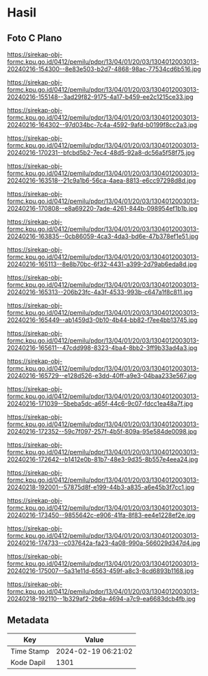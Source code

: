 # Hasil

## Foto C Plano

https://sirekap-obj-formc.kpu.go.id/0412/pemilu/pdpr/13/04/01/20/03/1304012003013-20240216-154300--8e83e503-b2d7-4868-98ac-77534cd6b516.jpg

https://sirekap-obj-formc.kpu.go.id/0412/pemilu/pdpr/13/04/01/20/03/1304012003013-20240216-155148--3ad29f82-9175-4a17-b459-ee2c1215ce33.jpg

https://sirekap-obj-formc.kpu.go.id/0412/pemilu/pdpr/13/04/01/20/03/1304012003013-20240216-164302--97d034bc-7c4a-4592-9afd-b0199f8cc2a3.jpg

https://sirekap-obj-formc.kpu.go.id/0412/pemilu/pdpr/13/04/01/20/03/1304012003013-20240216-170231--bfcbd5b2-7ec4-48d5-92a8-dc56a5f58f75.jpg

https://sirekap-obj-formc.kpu.go.id/0412/pemilu/pdpr/13/04/01/20/03/1304012003013-20240216-163518--21c9a1b6-56ca-4aea-8813-e6cc97298d8d.jpg

https://sirekap-obj-formc.kpu.go.id/0412/pemilu/pdpr/13/04/01/20/03/1304012003013-20240216-170808--e8a69220-7ade-4261-844b-098954ef1b1b.jpg

https://sirekap-obj-formc.kpu.go.id/0412/pemilu/pdpr/13/04/01/20/03/1304012003013-20240216-163835--0cb86059-4ca3-4da3-bd6e-47b378ef1e51.jpg

https://sirekap-obj-formc.kpu.go.id/0412/pemilu/pdpr/13/04/01/20/03/1304012003013-20240216-165113--8e8b70bc-6f32-4431-a399-2d79ab6eda8d.jpg

https://sirekap-obj-formc.kpu.go.id/0412/pemilu/pdpr/13/04/01/20/03/1304012003013-20240216-165313--206b23fc-4a3f-4533-993b-c647a1f8c811.jpg

https://sirekap-obj-formc.kpu.go.id/0412/pemilu/pdpr/13/04/01/20/03/1304012003013-20240216-165449--ab1459d3-0b10-4b44-bb82-f7ee4bb13745.jpg

https://sirekap-obj-formc.kpu.go.id/0412/pemilu/pdpr/13/04/01/20/03/1304012003013-20240216-165611--47cdd998-8323-4ba4-8bb2-3ff9b33ad4a3.jpg

https://sirekap-obj-formc.kpu.go.id/0412/pemilu/pdpr/13/04/01/20/03/1304012003013-20240216-165729--e128d526-e3dd-40ff-a9e3-04baa233e567.jpg

https://sirekap-obj-formc.kpu.go.id/0412/pemilu/pdpr/13/04/01/20/03/1304012003013-20240216-171039--5beba5dc-a65f-44c6-9c07-fdcc1ea48a7f.jpg

https://sirekap-obj-formc.kpu.go.id/0412/pemilu/pdpr/13/04/01/20/03/1304012003013-20240216-172352--59c7f097-257f-4b5f-809a-95e584de0098.jpg

https://sirekap-obj-formc.kpu.go.id/0412/pemilu/pdpr/13/04/01/20/03/1304012003013-20240216-172642--b1412e0b-81b7-48e3-9d35-8b557e4eea24.jpg

https://sirekap-obj-formc.kpu.go.id/0412/pemilu/pdpr/13/04/01/20/03/1304012003013-20240218-192001--57875d8f-e199-44b3-a835-a6e45b3f7cc1.jpg

https://sirekap-obj-formc.kpu.go.id/0412/pemilu/pdpr/13/04/01/20/03/1304012003013-20240216-173450--9855642c-e906-41fa-8f83-ee4e1228ef2e.jpg

https://sirekap-obj-formc.kpu.go.id/0412/pemilu/pdpr/13/04/01/20/03/1304012003013-20240216-174733--c037642a-fa23-4a08-990a-566029d347d4.jpg

https://sirekap-obj-formc.kpu.go.id/0412/pemilu/pdpr/13/04/01/20/03/1304012003013-20240216-175007--5a31e11d-6563-459f-a8c3-8cd6893b1168.jpg

https://sirekap-obj-formc.kpu.go.id/0412/pemilu/pdpr/13/04/01/20/03/1304012003013-20240218-192110--1b329af2-2b6a-4694-a7c9-ea6683dcb4fb.jpg


## Metadata

| Key        | Value               |
| ---------- | ------------------- |
| Time Stamp | 2024-02-19 06:21:02 |
| Kode Dapil | 1301                |



